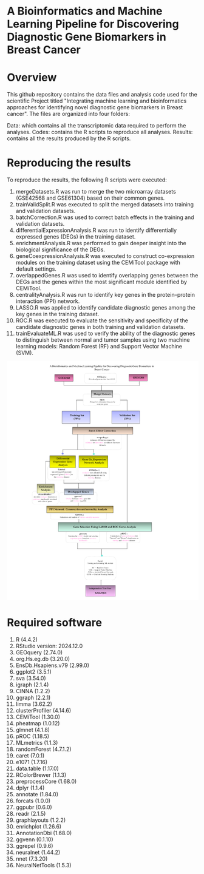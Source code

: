 # A Bioinformatics and Machine Learning Pipeline for Discovering Diagnostic Gene Biomarkers in Breast Cancer

# Overview
This github repository contains the data files and analysis code used for the scientific Project titled "Integrating machine learning and bioinformatics approaches for identifying novel diagnostic gene biomarkers in Breast cancer". The files are organized into four folders:

Data: which contains all the transcriptomic data required to perform the analyses.
Codes: contains the R scripts to reproduce all analyses.
Results: contains all the results produced by the R scripts.

# Reproducing the results
To reproduce the results, the following R scripts were executed:

1. mergeDatasets.R was run to merge the two microarray datasets (GSE42568 and GSE61304) based on their common genes.
2. trainValidSplit.R was executed to split the merged datasets into training and validation datasets.
3. batchCorrection.R was used to correct batch effects in the training and validation datasets.
4. differentialExpressionAnalysis.R was run to identify differentially expressed genes (DEGs) in the training dataset.
5. enrichmentAnalysis.R was performed to gain deeper insight into the biological significance of the DEGs.
6. geneCoexpressionAnalysis.R was executed to construct co-expression modules on the training dataset using the CEMiTool package with default settings.
7. overlappedGenes.R was used to identify overlapping genes between the DEGs and the genes within the most significant module identified by CEMiTool.
8. centralityAnalysis.R was run to identify key genes in the protein–protein interaction (PPI) network.
9. LASSO.R was applied to identify candidate diagnostic genes among the key genes in the training dataset.
10. ROC.R was executed to evaluate the sensitivity and specificity of the candidate diagnostic genes in both training and validation datasets.
11. trainEvaluateML.R was used to verify the ability of the diagnostic genes to distinguish between normal and tumor samples using two machine learning models: Random Forest (RF) and Support Vector Machine (SVM).
    
![Gene Biomarkers](images/PANC1_RNASeq_Linux.png)


# Required software
1. R (4.4.2)
2. RStudio version: 2024.12.0
3. GEOquery (2.74.0)
4. org.Hs.eg.db (3.20.0)
5. EnsDb.Hsapiens.v79 (2.99.0)
6. ggplot2 (3.5.1)
7. sva (3.54.0)
8. igraph (2.1.4)
9. CINNA (1.2.2)
10. ggraph (2.2.1)
11. limma (3.62.2)
12. clusterProfiler (4.14.6)
13. CEMiTool (1.30.0)
14. pheatmap (1.0.12)
15. glmnet (4.1.8)
16. pROC (1.18.5)
17. MLmetrics (1.1.3)
18. randomForest (4.7.1.2)
19. caret (7.0.1)
20. e1071 (1.7.16)
21. data.table (1.17.0)
22. RColorBrewer (1.1.3)
23. preprocessCore (1.68.0)
24. dplyr (1.1.4)
25. annotate (1.84.0)
26. forcats (1.0.0)
27. ggpubr (0.6.0)
28. readr (2.1.5)
29. graphlayouts (1.2.2)
30. enrichplot (1.26.6)
31. AnnotationDbi (1.68.0)
32. ggvenn (0.1.10)
33. ggrepel (0.9.6)
34. neuralnet (1.44.2)
35. nnet (7.3.20)
36. NeuralNetTools (1.5.3)



















